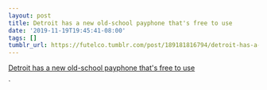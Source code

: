 ```yaml
---
layout: post
title: Detroit has a new old-school payphone that's free to use
date: '2019-11-19T19:45:41-08:00'
tags: []
tumblr_url: https://futelco.tumblr.com/post/189181816794/detroit-has-a-new-old-school-payphone-thats-free
---
```

[Detroit has a new old-school payphone that's free to use](https://www.metrotimes.com/news-hits/archives/2019/11/19/detroit-has-a-new-old-school-payphone-thats-free-to-use)  

`

